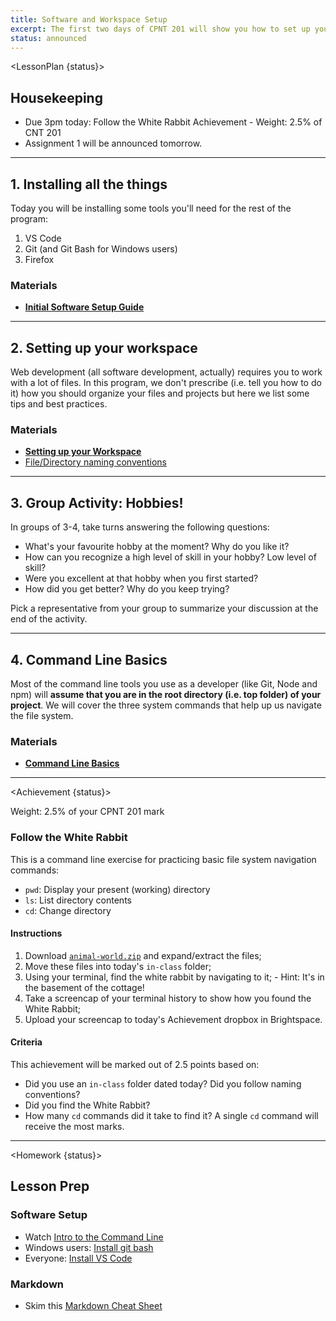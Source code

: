 ```yaml
---
title: Software and Workspace Setup
excerpt: The first two days of CPNT 201 will show you how to set up your file folders (i.e. your workspace) and software so we can hit the ground running for HTML and CSS next week!
status: announced
---
```


<script>
	import Homework from "$lib/components/Homework.svelte";
	import LessonPlan from "$lib/components/LessonPlan.svelte";
	import Achievement from "$lib/components/Achievement.svelte";
</script>

<LessonPlan {status}>

<h2>Housekeeping</h2>

- Due 3pm today: Follow the White Rabbit Achievement
		- Weight: 2.5% of CNT 201
- Assignment 1 will be announced tomorrow.

---

<h2>1. Installing all the things</h2>

Today you will be installing some tools you'll need for the rest of the program:

1. VS Code
2. Git (and Git Bash for Windows users)
3. Firefox

### Materials
- **[Initial Software Setup Guide](/posts/initial-software-setup)**

---

<h2>2. Setting up your workspace</h2>

Web development (all software development, actually) requires you to work with a lot of files. In this program, we don't prescribe (i.e. tell you how to do it) how you should organize your files and projects but here we list some tips and best practices.

### Materials
- **[Setting up your Workspace](/posts/setting-up-your-workspace)**
- [File/Directory naming conventions](/posts/naming-conventions-files-directories)

---

<h2>3. Group Activity: Hobbies!</h2>

In groups of 3-4, take turns answering the following questions:
- What's your favourite hobby at the moment? Why do you like it?
- How can you recognize a high level of skill in your hobby? Low level of skill?
- Were you excellent at that hobby when you first started?
- How did you get better? Why do you keep trying?

Pick a representative from your group to summarize your discussion at the end of the activity.

---

<h2>4. Command Line Basics</h2>

Most of the command line tools you use as a developer (like Git, Node and npm) will **assume that you are in the root directory (i.e. top folder) of your project**. We will cover the three system commands that help up us navigate the file system.

### Materials
- **[Command Line Basics](/posts/command-line-basics)**

</LessonPlan>

---

<Achievement {status}>

Weight: 2.5% of your CPNT 201 mark

### Follow the White Rabbit
This is a command line exercise for practicing basic file system navigation commands:
- `pwd`: Display your present (working) directory
- `ls`: List directory contents
- `cd`: Change directory

#### Instructions
1. Download [`animal-world.zip`](/files/animal-world.zip) and expand/extract the files;
2. Move these files into today's `in-class` folder;
3. Using your terminal, find the white rabbit by navigating to it;
		- Hint: It's in the basement of the cottage!
4. Take a screencap of your terminal history to show how you found the White Rabbit;
5. Upload your screencap to today's Achievement dropbox in Brightspace.

#### Criteria
This achievement will be marked out of 2.5 points based on:
- Did you use an `in-class` folder dated today? Did you follow naming conventions?
- Did you find the White Rabbit?
- How many `cd` commands did it take to find it? A single `cd` command will receive the most marks.

</Achievement>

---

<Homework {status}>

<h2>Lesson Prep</h2>

### Software Setup
- Watch [Intro to the Command Line](https://www.youtube.com/watch?v=7tPZM5gwxtE)
- Windows users: [Install git bash](https://www.atlassian.com/git/tutorials/git-bash)
- Everyone: [Install VS Code](https://code.visualstudio.com/)

### Markdown
- Skim this [Markdown Cheat Sheet](https://www.markdownguide.org/cheat-sheet/)

</Homework>